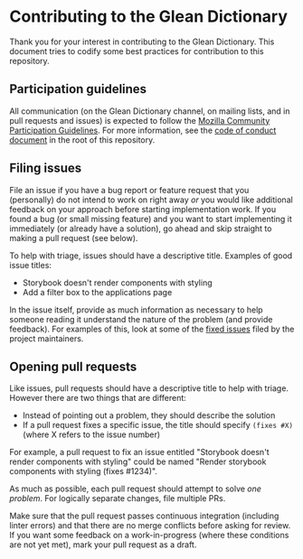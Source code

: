 # Contributing to the Glean Dictionary

Thank you for your interest in contributing to the Glean Dictionary. This
document tries to codify some best practices for contribution to this
repository.

## Participation guidelines

All communication (on the Glean Dictionary channel, on mailing lists, and in
pull requests and issues) is expected to follow the
[Mozilla Community Participation Guidelines](https://www.mozilla.org/about/governance/policies/participation/).
For more information, see the [code of conduct document](./CODE_OF_CONDUCT.md)
in the root of this repository.

## Filing issues

File an issue if you have a bug report or feature request that you (personally)
do not intend to work on right away _or_ you would like additional feedback on
your approach before starting implementation work. If you found a bug (or small
missing feature) and you want to start implementing it immediately (or already
have a solution), go ahead and skip straight to making a pull request (see
below).

To help with triage, issues should have a descriptive title. Examples of good
issue titles:

- Storybook doesn't render components with styling
- Add a filter box to the applications page

In the issue itself, provide as much information as necessary to help someone
reading it understand the nature of the problem (and provide feedback). For
examples of this, look at some of the
[fixed issues](https://github.com/mozilla/glean-dictionary/issues?q=is%3Aissue+is%3Aclosed)
filed by the project maintainers.

## Opening pull requests

Like issues, pull requests should have a descriptive title to help with triage.
However there are two things that are different:

- Instead of pointing out a problem, they should describe the solution
- If a pull request fixes a specific issue, the title should specify
  `(fixes #X)` (where X refers to the issue number)

For example, a pull request to fix an issue entitled "Storybook doesn't render
components with styling" could be named "Render storybook components with
styling (fixes #1234)".

As much as possible, each pull request should attempt to solve _one problem_.
For logically separate changes, file multiple PRs.

Make sure that the pull request passes continuous integration (including linter
errors) and that there are no merge conflicts before asking for review. If you
want some feedback on a work-in-progress (where these conditions are not yet
met), mark your pull request as a draft.
